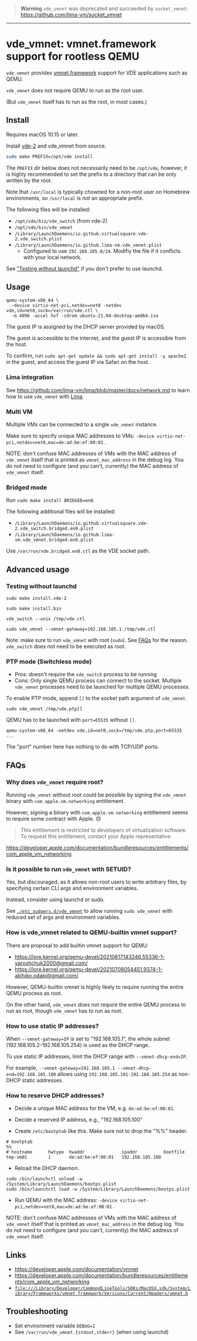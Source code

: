 > **Warning**
> `vde_vmnet` was deprecated and succeeded by `socket_vmnet`: https://github.com/lima-vm/socket_vmnet

- - -
# vde_vmnet: vmnet.framework support for rootless QEMU

`vde_vmnet` provides [vmnet.framework](https://developer.apple.com/documentation/vmnet) support for VDE applications such as QEMU.

`vde_vmnet` does not require QEMU to run as the root user.

(But `vde_vmnet` itself has to run as the root, in most cases.)

## Install

Requires macOS 10.15 or later.

Install [vde-2](https://github.com/virtualsquare/vde-2) and vde_vmnet from source.
```bash
sudo make PREFIX=/opt/vde install
```

The `PREFIX` dir below does not necessarily need to be `/opt/vde`, however, it is highly recommended
to set the prefix to a directory that can be only written by the root.

Note that `/usr/local` is typically chowned for a non-root user on Homebrew environments, so
`/usr/local` is *not* an appropriate prefix.

The following files will be installed:
- `/opt/vde/bin/vde_switch` (from vde-2)
- `/opt/vde/bin/vde_vmnet`
- `/Library/LaunchDaemons/io.github.virtualsquare.vde-2.vde_switch.plist`
- `/Library/LaunchDaemons/io.github.lima-vm.vde_vmnet.plist`
  - Configured to use `192.168.105.0/24`. Modifiy the file if it conflicts with your local network.

See ["Testing without launchd"](#testing-without-launchd) if you don't prefer to use launchd.

## Usage

```console
qemu-system-x86_64 \
  -device virtio-net-pci,netdev=net0 -netdev vde,id=net0,sock=/var/run/vde.ctl \
  -m 4096 -accel hvf -cdrom ubuntu-21.04-desktop-amd64.iso
```

The guest IP is assigned by the DHCP server provided by macOS.

The guest is accessible to the internet, and the guest IP is accessible from the host.

To confirm, run `sudo apt-get update && sudo apt-get install -y apache2` in the guest, and access the guest IP via Safari on the host.

### Lima integration

See https://github.com/lima-vm/lima/blob/master/docs/network.md to learn how to use `vde_vmnet` with [Lima](https://github.com/lima-vm/lima).

### Multi VM
Multiple VMs can be connected to a single `vde_vmnet` instance.

Make sure to specify unique MAC addresses to VMs: `-device virtio-net-pci,netdev=net0,mac=de:ad:be:ef:00:01` .

NOTE: don't confuse MAC addresses of VMs with the MAC address of `vde_vmnet` itself that is printed as `vmnet_mac_address` in the debug log.
You do not need to configure (and you can't, currently) the MAC address of `vde_vmnet` itself.

### Bridged mode

Run `sudo make install BRIDGED=en0`.

The following additional files will be installed:
- `/Library/LaunchDaemons/io.github.virtualsquare.vde-2.vde_switch.bridged.en0.plist`
- `/Library/LaunchDaemons/io.github.lima-vm.vde_vmnet.bridged.en0.plist`

Use `/var/run/vde.bridged.en0.ctl` as the VDE socket path.

## Advanced usage

### Testing without launchd

```console
sudo make install.vde-2

sudo make install.bin
```

```console
vde_switch --unix /tmp/vde.ctl
```

```console
sudo vde_vmnet --vmnet-gateway=192.168.105.1 /tmp/vde.ctl
```

Note: make sure to run `vde_vmnet` with root (`sudo`). See [FAQs](#FAQs) for the reason.
`vde_switch` does not need to be executed as root.

### PTP mode (Switchless mode)

- Pros: doesn't require the `vde_switch` process to be running
- Cons: Only single QEMU process can connect to the socket. Multiple `vde_vmnet` processes need to be launched for multiple QEMU processes.

To enable PTP mode, append `[]` to the socket path argument of `vde_vmnet`.

```console
sudo vde_vmnet /tmp/vde.ptp[]
```

QEMU has to be launched with `port=65535` without `[]`.

```console
qemu-system-x86_64 -netdev vde,id=net0,sock=/tmp/vde.ptp,port=65535 ...
```

The "port" number here has nothing to do with TCP/UDP ports.

## FAQs
### Why does `vde_vmnet` require root?

Running `vde_vmnet` without root could be possible by signing the `vde_vmnet` binary with `com.apple.vm.networking` entitlement.

However, signing a binary with `com.apple.vm.networking` entitlement seems to require some contract with Apple.
:disappointed:

> This entitlement is restricted to developers of virtualization software. To request this entitlement, contact your Apple representative.

https://developer.apple.com/documentation/bundleresources/entitlements/com_apple_vm_networking

### Is it possible to run `vde_vmnet` with SETUID?

Yes, but discouraged, as it allows non-root users to write arbitrary files, by specifying certain CLI args and environment variables.

Instead, consider using launchd or sudo.

See [`./etc_sudoers.d/vde_vmnet`](./etc_sudoers.d/vde_vmnet) to allow running `sudo vde_vmnet` with reduced set of args and environment variables.

### How is vde_vmnet related to QEMU-builtin vmnet support?
There are proposal to add builtin vmnet support for QEMU:
- https://lore.kernel.org/qemu-devel/20210617143246.55336-1-yaroshchuk2000@gmail.com/
- https://lore.kernel.org/qemu-devel/20210708054451.9374-1-akihiko.odaki@gmail.com/

However, QEMU-builtin vmnet is highly likely to require running the entire QEMU process as root.

On the other hand, `vde_vmnet` does not require the entire QEMU process to run as root, though `vde_vmnet` has to run as root.

### How to use static IP addresses?
When `--vmnet-gateway=IP` is set to "192.168.105.1", the whole subnet (192.168.105.2-192.168.105.254) is used as the DHCP range.

To use static IP addresses, limit the DHCP range with `--vmnet-dhcp-end=IP`.

For example, `--vmnet-gateway=192.168.105.1 --vmnet-dhcp-end=192.168.105.100` allows using `192.168.105.101-192.168.105.254` 
as non-DHCP static addresses.

### How to reserve DHCP addresses?
- Decide a unique MAC address for the VM, e.g. `de:ad:be:ef:00:01`.

- Decide a reserved IP address, e.g., "192.168.105.100"

- Create `/etc/bootptab` like this. Make sure not to drop the "%%" header.
```
# bootptab
%%
# hostname      hwtype  hwaddr              ipaddr          bootfile
tmp-vm01        1       de:ad:be:ef:00:01   192.168.105.100
```

- Reload the DHCP daemon.
```
sudo /bin/launchctl unload -w /System/Library/LaunchDaemons/bootps.plist
sudo /bin/launchctl load -w /System/Library/LaunchDaemons/bootps.plist
```

- Run QEMU with the MAC address: `-device virtio-net-pci,netdev=net0,mac=de:ad:be:ef:00:01` .

NOTE: don't confuse MAC addresses of VMs with the MAC address of `vde_vmnet` itself that is printed as `vmnet_mac_address` in the debug log.
You do not need to configure (and you can't, currently) the MAC address of `vde_vmnet` itself.

## Links
- https://developer.apple.com/documentation/vmnet
- https://developer.apple.com/documentation/bundleresources/entitlements/com_apple_vm_networking
- [`file:///Library/Developer/CommandLineTools/SDKs/MacOSX.sdk/System/Library/Frameworks/vmnet.framework/Versions/Current/Headers/vmnet.h`](file:///Library/Developer/CommandLineTools/SDKs/MacOSX.sdk/System/Library/Frameworks/vmnet.framework/Versions/Current/Headers/vmnet.h)

## Troubleshooting
- Set environment variable `DEBUG=1`
- See `/var/run/vde_vmnet.{stdout,stderr}` (when using launchd)
